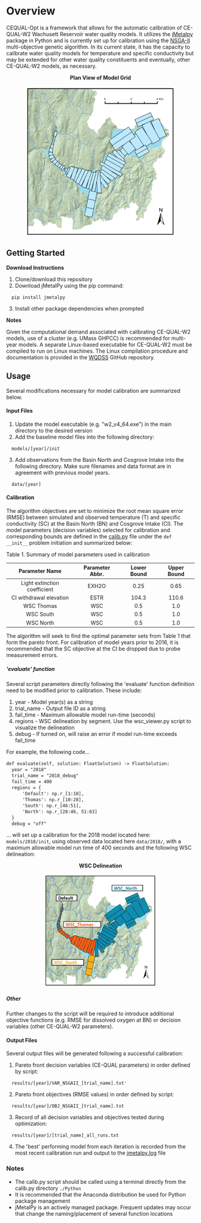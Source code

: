 
# Overview
CEQUAL-Opt is a framework that allows for the automatic calibration of CE-QUAL-W2 Wachusett Reservoir water quality models. It utilizes the [jMetalpy](https://github.com/jMetal/jMetalPy) package in Python and is currently set up for calibration using the [NSGA-II](https://www.iitk.ac.in/kangal/Deb_NSGA-II.pdf) multi-objective genetic algorithm. In its current state, it has the capacity to calibrate water quality models for temperature and specific conductivity but may be extended for other water quality constituents and eventually, other CE-QUAL-W2 models, as necessary.

<p align="center">
  <b> Plan View of Model Grid</b>
</p>
<p align="center">
  <img src="Figures/CEQUAL_GRIDS.png" width="400" height="400">
</p>

## Getting Started
**Download Instructions**
1. Clone/download this repository
2. Download jMetalPy using the pip command:
```
  pip install jmetalpy
```
3. Install other package dependencies when prompted

**Notes**

Given the computational demand associated with calibrating CE-QUAL-W2 models, use of a cluster (e.g. UMass GHPCC) is recommended for multi-year models. A separate Linux-based executable for CE-QUAL-W2 must be compiled to run on Linux machines. The Linux compilation procedure and documentation is provided in the [WQDSS](https://github.com/WQDSS/CE-QUAL-W2-Linux) GitHub repository.

## Usage
Several modifications necessary for model calibration are summarized below.
#### Input Files
1. Update the model executable (e.g. "w2_v4_64.exe") in the main directory to the desired version
2. Add the baseline model files into the following directory:
  ```
    models/[year]/init

  ```
3. Add observations from the Basin North and Cosgrove Intake into the following directory. Make sure filenames and data format are in agreement with previous model years.
```
  data/[year]
```
#### Calibration
The algorithm objectives are set to minimize the root mean square error (RMSE) between simulated and observed temperature (T) and specific conductivity (SC) at the Basin North (BN) and Cosgrove Intake (CI).  The model parameters (decision variables) selected for calibration and corresponding bounds are defined in the [calib.py](Python/calib.py) file under the `def __init__` problem initiation and summarized below:


Table 1. Summary of model parameters used in calibration

|Parameter Name  | Parameter Abbr. | Lower Bound | Upper Bound |
| :-: | :-: | :-: | :-: |
| Light extinction coefficient | EXH2O | 0.25 | 0.65 |
| CI withdrawal elevation | ESTR | 104.3 | 110.6 |
| WSC Thomas | WSC | 0.5 | 1.0 |
| WSC South | WSC | 0.5 | 1.0 |
| WSC North  | WSC | 0.5 | 1.0 |

 The algorithm will seek to find the optimal parameter sets from Table 1 that form the pareto front. For calibration of model years prior to 2016, it is recommended that the SC objective at the CI be dropped due to probe measurement errors.
##### 'evaluate' function
Several script parameters directly following the 'evaluate' function definition need to be modified prior to calibration. These include:
1. year - Model year(s) as a string
2. trial_name - Output file ID as a string
3. fail_time - Maximum allowable model run-time (seconds)
4. regions - WSC delineation by segment. Use the wsc_viewer.py script to visualize the delineation
5. debug - If turned on, will raise an error if model run-time exceeds fail_time

For example, the following code...

```
def evaluate(self, solution: FloatSolution) -> FloatSolution:
  year = "2018"
  trial_name = "2018_debug"
  fail_time = 400
  regions = {
      'Default': np.r_[1:10],
      'Thomas': np.r_[10:28],
      'South': np.r_[46:51],
      'North': np.r_[28:46, 51:63]
  }
  debug = "off"
```
... will set up a calibration for the 2018 model located here: `models/2018/init`, using observed data located here `data/2018/`, with a maximum allowable model run time of 400 seconds and the following WSC delineation:

<p align="center">
  <b> WSC Delineation </b>
</p>
<p align="center">
  <img src="Figures/WSC_example.png" width="300" height="300">
</p>

##### Other
Further changes to the script will be required to introduce additional objective functions (e.g. RMSE for dissolved oxygen at BN) or decision variables (other CE-QUAL-W2 parameters).
#### Output Files
Several output files will be generated following a successful calibration:

1. Pareto front decision variables (CE-QUAL parameters) in order defined by script:
  ```
    results/[year]/VAR_NSGAII_[trial_name].txt'
  ```
2. Pareto front objectives (RMSE values) in order defined by script:
  ```
    results/[year]/OBJ_NSGAII_[trial_name].txt
  ```
3. Record of all decision variables and objectives tested during optimization:
  ```
    results/[year]/[trial_name]_all_runs.txt
  ```
4. The 'best' performing model from each iteration is recorded from the most recent calibration run and output to the [jmetalpy.log](Python/jmetalpy.log) file

### Notes
* The calib.py script should be called using a terminal directly from the calib.py directory `./Python`
* It is recommended that the Anaconda distribution be used for Python package management
* jMetalPy is an actively managed package. Frequent updates may occur that change the naming/placement of several function locations
